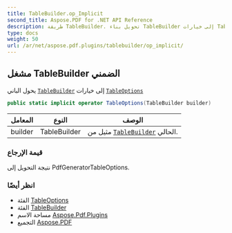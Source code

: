 ```yaml
---
title: TableBuilder.op_Implicit
second_title: Aspose.PDF for .NET API Reference
description: طريقة TableBuilder. تحويل بناء TableBuilder إلى خيارات TableOptions
type: docs
weight: 50
url: /ar/net/aspose.pdf.plugins/tablebuilder/op_implicit/
---
```

## مشغل TableBuilder الضمني

يحول الباني [`TableBuilder`](../) إلى خيارات [`TableOptions`](../../tableoptions/)

```csharp
public static implicit operator TableOptions(TableBuilder builder)
```

| المعامل | النوع | الوصف |
| --- | --- | --- |
| builder | TableBuilder | مثيل من [`TableBuilder`](../) الحالي. |

### قيمة الإرجاع

نتيجة التحويل إلى PdfGeneratorTableOptions.

### انظر أيضًا

* الفئة [TableOptions](../../tableoptions/)
* الفئة [TableBuilder](../)
* مساحة الاسم [Aspose.Pdf.Plugins](../../../aspose.pdf.plugins/)
* التجميع [Aspose.PDF](../../../)